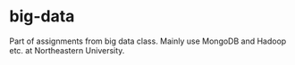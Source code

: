 big-data
========

Part of assignments from big data class. Mainly use MongoDB and Hadoop etc. at Northeastern University.
